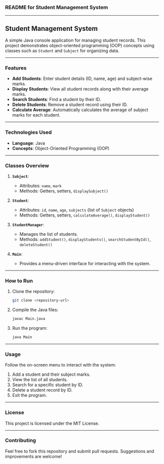 ### README for Student Management System

---

## **Student Management System**

A simple Java console application for managing student records. This project demonstrates object-oriented programming (OOP) concepts using classes such as `Student` and `Subject` for organizing data.

---

### **Features**
- **Add Students**: Enter student details (ID, name, age) and subject-wise marks.
- **Display Students**: View all student records along with their average marks.
- **Search Students**: Find a student by their ID.
- **Delete Students**: Remove a student record using their ID.
- **Calculate Average**: Automatically calculates the average of subject marks for each student.

---

### **Technologies Used**
- **Language**: Java
- **Concepts**: Object-Oriented Programming (OOP)

---

### **Classes Overview**
1. **`Subject`**:
   - Attributes: `name`, `mark`
   - Methods: Getters, setters, `displaySubject()`

2. **`Student`**:
   - Attributes: `id`, `name`, `age`, `subjects` (list of `Subject` objects)
   - Methods: Getters, setters, `calculateAverage()`, `displayStudent()`

3. **`StudentManager`**:
   - Manages the list of students.
   - Methods: `addStudent()`, `displayStudents()`, `searchStudentById()`, `deleteStudent()`

4. **`Main`**:
   - Provides a menu-driven interface for interacting with the system.

---

### **How to Run**
1. Clone the repository:
   ```bash
   git clone <repository-url>
   ```
2. Compile the Java files:
   ```bash
   javac Main.java
   ```
3. Run the program:
   ```bash
   java Main
   ```

---

### **Usage**
Follow the on-screen menu to interact with the system:
1. Add a student and their subject marks.
2. View the list of all students.
3. Search for a specific student by ID.
4. Delete a student record by ID.
5. Exit the program.

---

### **License**
This project is licensed under the MIT License.

---

### **Contributing**
Feel free to fork this repository and submit pull requests. Suggestions and improvements are welcome!

